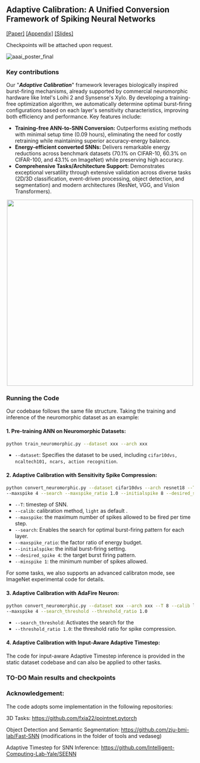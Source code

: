 ## Adaptive Calibration: A Unified Conversion Framework of Spiking Neural Networks

 [[Paper]](https://arxiv.org/pdf/2412.16219) [[Appendix]](https://github.com/user-attachments/files/18434508/_AAAI_25__Adaptive_Calibration_appendix.pdf) [[Slides]](https://github.com/user-attachments/files/19058773/aaai_presentation_for_upload.pdf)

Checkpoints will be attached upon request.


![aaai_poster_final](https://github.com/user-attachments/assets/5fa7ec16-9f30-4ac2-a0a9-d47ddc0f4408)


### Key contributions

Our "***Adaptive Calibration***" framework leverages biologically inspired burst-firing mechanisms, already supported by commercial neuromorphic hardware like Intel's Loihi 2 and Synsense's Xylo. By developing a training-free optimization algorithm, we automatically determine optimal burst-firing configurations based on each layer's sensitivity characteristics, improving both efficiency and performance. Key features include:

- **Training-free ANN-to-SNN Conversion:** Outperforms existing methods with minimal setup time (0.09 hours), eliminating the need for costly retraining while maintaining superior accuracy-energy balance.
- **Energy-efficient converted SNNs:** Delivers remarkable energy reductions across benchmark datasets (70.1% on CIFAR-10, 60.3% on CIFAR-100, and 43.1% on ImageNet) while preserving high accuracy.
- **Comprehensive Tasks/Architecture Support:** Demonstrates exceptional versatility through extensive validation across diverse tasks (2D/3D classification, event-driven processing, object detection, and segmentation) and modern architectures (ResNet, VGG, and Vision Transformers).




<p align="center">
<img src=https://github.com/user-attachments/assets/8f809915-5ed0-4a6a-a333-d540d22c8819 width="500">
</p>


### Running the Code

Our codebase follows the same file structure. Taking the training and inference of the neuromorphic dataset as an example:

#### 1. Pre-training ANN on Neuromorphic Datasets:
```bash
python train_neuromorphic.py --dataset xxx --arch xxx
```
- `--dataset`: Specifies the dataset to be used, including `cifar10dvs, ncaltech101, ncars, action recognition`.


#### 2. Adaptive Calibration with Sensitivity Spike Compression:
```bash
python convert_neuromorphic.py --dataset cifar10dvs --arch resnet18 --T 8 --calib light \
--maxspike 4 --search --maxspike_ratio 1.0 --initialspike 8 --desired_spike 4 --minspike 1
```
- `--T`: timestep of SNN.
- `--calib`: calibration method, `light` as default .
- `--maxspike`: the maximum number of spikes allowed to be fired per time step.
- `--search`: Enables the search for optimal burst-firing pattern for each layer.
- `--maxspike_ratio`: the factor ratio of energy budget.
- `--initialspike`: the initial burst-firing setting.
- `--desired_spike 4`: the target burst firing pattern.
- `--minspike 1`: the minimum number of spikes allowed.

For some tasks, we also supports an advanced calibraton mode, see ImageNet experimental code for details.

#### 3. Adaptive Calibration with AdaFire Neuron:
```bash
python convert_neuromorphic.py --dataset xxx --arch xxx --T 8 --calib light \
--maxspike 4 --search_threshold --threshold_ratio 1.0
```
- `--search_threshold`: Activates the search for the 
- `--threshold_ratio 1.0`: the threshold ratio for spike compression.


#### 4. Adaptive Calibration with Input-Aware Adaptive Timestep:

The code for input-aware Adaptive Timestep inference is provided in the static dataset codebase and can also be applied to other tasks.

### TO-DO Main results and checkpoints

### Acknowledgement:
The code adopts some implementation in the following repositories:

3D Tasks: https://github.com/fxia22/pointnet.pytorch

Object Detection and Semantic Segmentation: https://github.com/zju-bmi-lab/Fast-SNN (modifications in the folder of tools and vedaseg)

Adaptive Timestep for SNN Inference: https://github.com/Intelligent-Computing-Lab-Yale/SEENN
